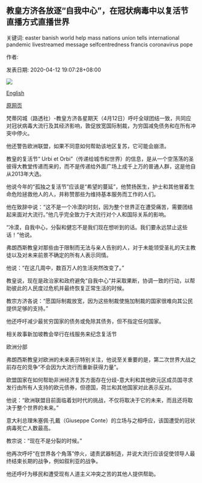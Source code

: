 ## 教皇方济各放逐“自我中心”，在冠状病毒中以复活节直播方式直播世界

关键词: easter banish world help mass nations union tells international pandemic livestreamed message selfcentredness francis coronavirus pope

作者: 

发表日期: 2020-04-12 19:07:28+08:00

![](https://www.straitstimes.com/sites/default/files/styles/x_large/public/articles/2020/04/12/yq-viti-12042020.jpg?itok=hYRaResA)

[English](Banish%20%27self-centredness%27%2C%20Pope%20Francis%20tells%20the%20world%20at%20livestreamed%20Easter%20mass%20amid%20coronavirus.md)

[原网页](https://www.straitstimes.com/world/europe/banish-self-centredness-pope-francis-tells-the-world-at-livestreamed-easter-mass-amid)

梵蒂冈城（路透社）-教皇方济各星期天（4月12日）呼吁全球团结一致，共同应对冠状病毒大流行及其经济影响，敦促放宽国际制裁，为穷国减免债务和在所有冲突中停火。

他还警告欧洲联盟，如果不同意如何帮助该地区复苏，它可能会崩溃。

教皇的复活节“ Urbi et Orbi”（传递给城市和世界）的信息，是从一个空荡荡的圣彼得大教堂传递而来的，而不是传递给外面广场上成千上万的普通人群，这是他自从2013年大选。

他说今年的“孤独之复活节”应该是“希望的蔓延”，他赞扬医生，护士和其他冒着生命危险拯救他人的人，并称赞那些为维持基本服务而工作的人们。

他在致辞中说：“这不是一个冷漠的时刻，因为整个世界正在遭受痛苦，需要团结起来面对大流行。”他几乎完全致力于大流行对个人和国际关系的影响。

“冷漠，自我中心，分裂和健忘不是我们现在想听到的话。我们要永远禁止这些话！”他说。

弗朗西斯教皇对那些由于限制而无法与亲人告别的人，对于未能领受圣礼的天主教徒以及对未来前景不确定的所有人表示同情。

他说：“在这几周中，数百万人的生活突然改变了。”

教皇说，现在是政治家和政府避免“自我中心”并采取果断，协调一致的行动，以帮助彼此的人民度过危机并最终恢复正常生活的时候。

教宗方济各说：“愿国际制裁放宽，因为这些制裁使施加制裁的国家很难向其公民提供足够的支持。”

他还呼吁减少最贫穷国家的债务或免除其债务，但不指定任何国家。

相关故事新加坡教会举行在线服务来纪念复活节

欧洲分部

弗朗西斯教皇对欧洲的未来表示特别关注，他说至关重要的是，第二次世界大战之前存在的竞争“不会因为大流行而重新获得力量”。

欧盟国家在如何帮助非洲经济复苏方面存在分歧-意大利和其他欧元区成员国寻求发行由所有人支持的欧元债券，但德国，荷兰和其他国家对此表示反对。

他说：“欧洲联盟目前面临着划时代的挑战，不仅将取决于它的未来，而且还将取决于整个世界的未来。”

意大利总理朱塞佩·孔戴（Giuseppe Conte）的立场与之相呼应，该国遭受的冠状病毒死亡人数最高。

教宗说：“现在不是分裂的时候。”

他再次呼吁“在世界各个角落”停火，谴责武器制造，并说大流行应该促使领导人最终结束长期的战争，例如叙利亚的战争。

他还呼吁为移民和遭受现有人道主义冲突之苦的其他人提供帮助。